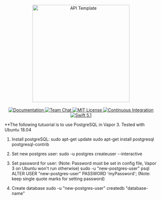 <p align="center">
    <img src="https://user-images.githubusercontent.com/1342803/36623515-7293b4ec-18d3-11e8-85ab-4e2f8fb38fbd.png" width="320" alt="API Template">
    <br>
    <br>
    <a href="http://docs.vapor.codes/3.0/">
        <img src="http://img.shields.io/badge/read_the-docs-2196f3.svg" alt="Documentation">
    </a>
    <a href="https://discord.gg/vapor">
        <img src="https://img.shields.io/discord/431917998102675485.svg" alt="Team Chat">
    </a>
    <a href="LICENSE">
        <img src="http://img.shields.io/badge/license-MIT-brightgreen.svg" alt="MIT License">
    </a>
    <a href="https://circleci.com/gh/vapor/api-template">
        <img src="https://circleci.com/gh/vapor/api-template.svg?style=shield" alt="Continuous Integration">
    </a>
    <a href="https://swift.org">
        <img src="http://img.shields.io/badge/swift-5.1-brightgreen.svg" alt="Swift 5.1">
    </a>
</p>

**The following tutuorial is to use PostgreSQL in Vapor 3. Tested with Ubuntu 18.04

1. Install postgreSQL:
sudo apt-get update
sudo apt-get install postgresql postgresql-contrib

2. Set new postgres user:
sudo -u postgres createuser --interactive

3. Set password for user: (Note: Password must be set in config file, Vapor 3 on Ubuntu won't run otherwise)
sudo -u "new-postgres-user" psql
ALTER USER "new-postgres-user" PASSWORD 'myPassword'; (Note: keep single quote marks for setting password)


4. Create database
sudo -u "new-postgres-user" createdb "database-name"
